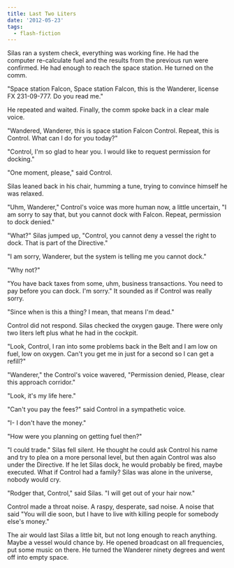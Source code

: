```yaml
---
title: Last Two Liters
date: '2012-05-23'
tags:
  - flash-fiction
---
```


Silas ran a system check, everything was working fine. He had the computer
re-calculate fuel and the results from the previous run were confirmed. He had
enough to reach the space station. He turned on the comm.

<!-- truncate -->

"Space station Falcon, Space station Falcon, this is the Wanderer, license FX
231-09-777. Do you read me."

He repeated and waited. Finally, the comm spoke back in a clear male voice.

"Wandered, Wanderer, this is space station Falcon Control. Repeat, this is
Control. What can I do for you today?"

"Control, I'm so glad to hear you. I would like to request permission for
docking."

"One moment, please," said Control.

Silas leaned back in his chair, humming a tune, trying to convince himself he
was relaxed.

"Uhm, Wanderer," Control's voice was more human now, a little uncertain, "I am
sorry to say that, but you cannot dock with Falcon. Repeat, permission to dock
denied."

"What?" Silas jumped up, "Control, you cannot deny a vessel the right to dock.
That is part of the Directive."

"I am sorry, Wanderer, but the system is telling me you cannot dock."

"Why not?"

"You have back taxes from some, uhm, business transactions. You need to pay
before you can dock. I'm sorry." It sounded as if Control was really sorry.

"Since when is this a thing? I mean, that means I'm dead."

Control did not respond. Silas checked the oxygen gauge. There were only two
liters left plus what he had in the cockpit.

"Look, Control, I ran into some problems back in the Belt and I am low on fuel,
low on oxygen. Can't you get me in just for a second so I can get a refill?"

"Wanderer," the Control's voice wavered, "Permission denied, Please, clear this
approach corridor."

"Look, it's my life here."

"Can't you pay the fees?" said Control in a sympathetic voice.

"I- I don't have the money."

"How were you planning on getting fuel then?"

"I could trade." Silas fell silent. He thought he could ask Control his name and
try to plea on a more personal level, but then again Control was also under the
Directive. If he let Silas dock, he would probably be fired, maybe executed.
What if Control had a family? Silas was alone in the universe, nobody would cry.

"Rodger that, Control," said Silas. "I will get out of your hair now."

Control made a throat noise. A raspy, desperate, sad noise. A noise that said
"You will die soon, but I have to live with killing people for somebody else's
money."

The air would last Silas a little bit, but not long enough to reach anything.
Maybe a vessel would chance by. He opened broadcast on all frequencies, put some
music on there. He turned the Wanderer ninety degrees and went off into empty
space.
